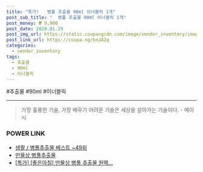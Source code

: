 ```yaml
--- 
title: "특가!   병풀 추출물 90ml 이너블릭 1개" 
post_sub_title: "  병풀 추출물 90ml 이너블릭 1개" 
post_money: ₩ 9,900 
post_date: 2020.01.29 
post_img_url: https://static.coupangcdn.com/image/vendor_inventory/images/2018/07/09/16/8/3732b897-435d-4ffb-8d61-578b7a493874.jpg 
post_link_url: https://coupa.ng/bnJA2q 
categories: 
  - vendor_inventory 
tags: 
  - 추출물 
  - 90ml 
  - 이너블릭 
--- 
```

  #추출물 #90ml #이너블릭 
<hr> 

> 가장 훌륭한 기술, 가장 배우기 어려운 기술은 세상을 살아가는 기술이다. - 메이시 


### POWER LINK

* <a href="https://blog.naver.com/santokki14/221789173392" target="_blank">생활 / 병풀추출물 베스트 ~49위</a>
* <a href="https://blog.naver.com/fasyy4321/221790984139" target="_blank">만물상 병풀추출물</a>
* <a href="https://blog.naver.com/an0733/221789576553" target="_blank">[특가] [좋은아침] 만물상 병풀 추출물 원액...</a>
